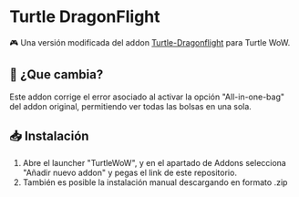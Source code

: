 # Turtle DragonFlight
🎮 Una versión modificada del addon [Turtle-Dragonflight](https://github.com/TheLinuxITGuy/Turtle-Dragonflight) para Turtle WoW.

## 🐉 ¿Que cambia?
Este addon corrige el error asociado al activar la opción "All-in-one-bag" del addon original, permitiendo ver todas las bolsas en una sola.

## 📥 Instalación
1. Abre el launcher "TurtleWoW", y en el apartado de Addons selecciona "Añadir nuevo addon" y pegas el link de este repositorio.
2. También es posible la instalación manual descargando en formato .zip

